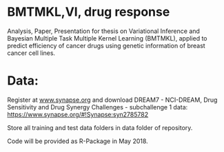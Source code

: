 # BMTMKL,VI, drug response
Analysis, Paper, Presentation for thesis on Variational Inference and Bayesian Multiple Task Multiple Kernel Learning (BMTMKL), applied to predict efficiency of cancer drugs using genetic information of breast cancer cell lines.

# Data:
Register at www.synapse.org and download DREAM7 - NCI-DREAM, Drug Sensitivity and Drug Synergy Challenges -  subchallenge 1 data:
https://www.synapse.org/#!Synapse:syn2785782 

Store all training and test data folders in data folder of repository.

Code will be provided as R-Package in May 2018.
